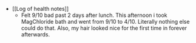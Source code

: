   * [[Log of health notes]]
    * Felt 9/10 bad past 2 days after lunch. This afternoon i took MagChloride bath and went from 9/10 to 4/10. Literally nothing else could do that. Also, my hair looked nice for the first time in forever afterwards.